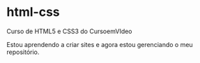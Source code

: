 # html-css
 Curso de HTML5 e CSS3 do CursoemVIdeo

 Estou aprendendo a criar sites e agora estou gerenciando o meu repositório.
